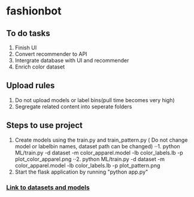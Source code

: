# fashionbot
## To do tasks
1. Finish UI
2. Convert recommender to API
3. Intergrate database with UI and recommender
4. Enrich color dataset

## Upload rules
1. Do not upload models or label bins(pull time becomes very high)
2. Segregate related content into seperate folders

## Steps to use project
1. Create models using the train.py and train_pattern.py ( Do not change model or labelbin names, dataset path can be changed)
⋅⋅1. python ML/train.py -d dataset -m color_apparel.model -lb color_labels.lb -p plot_color_apparel.png
⋅⋅2. python ML/train.py -d dataset -m color_apparel.model -lb color_labels.lb -p plot_pattern.png
2. Start the flask application by running "python app.py"

### [Link to datasets and models](https://drive.google.com/open?id=1imaiT9bOS0y4G5v2Xi_oawg5UrIbjbVT)
